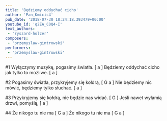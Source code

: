 ```yaml
---
title: 'Będziemy oddychać cicho'
author: 'Pan_Kmicic4'
pub_date: '2018-07-30 18:24:18.393479+00:00'
youtube_id: 'q2EA_C0Q4-I'
text_authors:
 - 'ryszard-holzer'
composers:
 - 'przemyslaw-gintrowski'
performers:
 - 'przemyslaw-gintrowski'
---
```


#1
Wyłączymy muzykę, pogasimy światła. [ a ]
Będziemy oddychać cicho jak tylko to możliwe. [ a ]

#2
Pogasimy światła, przykryjemy się kołdrą, [ G a ] 
Nie będziemy nic mówić, będziemy tylko słuchać. [ a ]

#3
Przykryjemy się kołdrą, nie będzie nas widać. [ G ]
Jeśli nawet wyłamią drzwi, pomyślą, [ a ]

#4
Że nikogo tu nie ma [ G a ]
Że nikogo tu nie ma [ G a ]